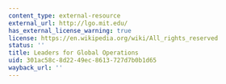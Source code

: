 ```yaml
---
content_type: external-resource
external_url: http://lgo.mit.edu/
has_external_license_warning: true
license: https://en.wikipedia.org/wiki/All_rights_reserved
status: ''
title: Leaders for Global Operations
uid: 301ac58c-8d22-49ec-8613-727d7b0b1d65
wayback_url: ''
---
```

